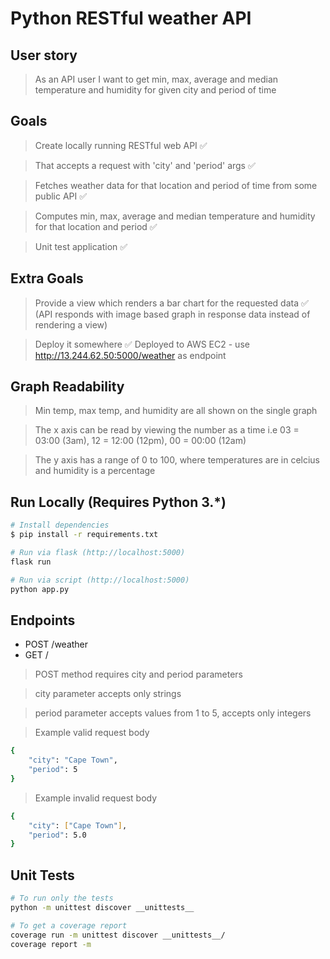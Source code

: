 # Python RESTful weather API

## User story

> As an API user I want to get min, max, average and median temperature and humidity for given city and period of time

## Goals

> Create locally running RESTful web API ✅

> That accepts a request with 'city' and 'period' args ✅

> Fetches weather data for that location and period of time from some public API ✅

> Computes min, max, average and median temperature and humidity for that location and period ✅

> Unit test application ✅

## Extra Goals

> Provide a view which renders a bar chart for the requested data ✅ (API responds with image based graph in response data instead of rendering a view)

> Deploy it somewhere ✅ Deployed to AWS EC2 - use http://13.244.62.50:5000/weather as endpoint

## Graph Readability

> Min temp, max temp, and humidity are all shown on the single graph

> The x axis can be read by viewing the number as a time i.e 03 = 03:00 (3am), 12 = 12:00 (12pm), 00 = 00:00 (12am)

> The y axis has a range of 0 to 100, where temperatures are in celcius and humidity is a percentage

## Run Locally (Requires Python 3.*)

``` bash
# Install dependencies
$ pip install -r requirements.txt

# Run via flask (http://localhost:5000)
flask run

# Run via script (http://localhost:5000)
python app.py
```

## Endpoints

* POST    /weather
* GET     /

> POST method requires city and period parameters

> city parameter accepts only strings

> period parameter accepts values from 1 to 5, accepts only integers

> Example valid request body
``` bash
{
    "city": "Cape Town",
    "period": 5
}
```

> Example invalid request body
``` bash
{
    "city": ["Cape Town"],
    "period": 5.0
}
```

## Unit Tests

``` bash
# To run only the tests
python -m unittest discover __unittests__

# To get a coverage report
coverage run -m unittest discover __unittests__/
coverage report -m
```